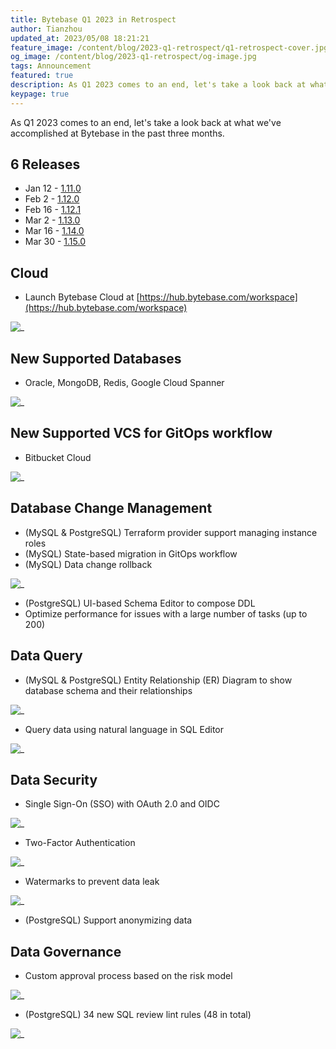 ```yaml
---
title: Bytebase Q1 2023 in Retrospect
author: Tianzhou
updated_at: 2023/05/08 18:21:21
feature_image: /content/blog/2023-q1-retrospect/q1-retrospect-cover.jpg
og_image: /content/blog/2023-q1-retrospect/og-image.jpg
tags: Announcement
featured: true
description: As Q1 2023 comes to an end, let's take a look back at what we've accomplished at Bytebase in the past three months.
keypage: true
---
```


As Q1 2023 comes to an end, let's take a look back at what we've accomplished at Bytebase in the past three months.

## 6 Releases

- Jan 12 - [1.11.0](/changelog/bytebase-1-11-0)
- Feb 2 - [1.12.0](/changelog/bytebase-1-12-0)
- Feb 16 - [1.12.1](/changelog/bytebase-1-12-1)
- Mar 2 - [1.13.0](/changelog/bytebase-1-13-0)
- Mar 16 - [1.14.0](/changelog/bytebase-1-14-0)
- Mar 30 - [1.15.0](/changelog/bytebase-1-15-0)

## Cloud

- Launch Bytebase Cloud at [https://hub.bytebase.com/workspace](https://hub.bytebase.com/workspace)

![_](/content/blog/2023-q1-retrospect/bytebase-cloud.webp)

## New Supported Databases

- Oracle, MongoDB, Redis, Google Cloud Spanner

![_](/content/blog/2023-q1-retrospect/databases.webp)

## New Supported VCS for GitOps workflow

- Bitbucket Cloud

![_](/content/blog/2023-q1-retrospect/bitbucket.webp)

## Database Change Management

- (MySQL & PostgreSQL) Terraform provider support managing instance roles
- (MySQL) State-based migration in GitOps workflow
- (MySQL) Data change rollback

![_](/content/blog/2023-q1-retrospect/sql-rollback.webp)

- (PostgreSQL) UI-based Schema Editor to compose DDL
- Optimize performance for issues with a large number of tasks (up to 200)

## Data Query

- (MySQL & PostgreSQL) Entity Relationship (ER) Diagram to show database schema and their relationships

![_](/content/blog/2023-q1-retrospect/er-diagram.webp)

- Query data using natural language in SQL Editor

![_](/content/blog/2023-q1-retrospect/sqlchat.webp)

## Data Security

- Single Sign-On (SSO) with OAuth 2.0 and OIDC

![_](/content/blog/2023-q1-retrospect/sso.webp)

- Two-Factor Authentication

![_](/content/blog/2023-q1-retrospect/2fa.webp)

- Watermarks to prevent data leak

![_](/content/blog/2023-q1-retrospect/watermark.webp)

- (PostgreSQL) Support anonymizing data

## Data Governance

- Custom approval process based on the risk model

![_](/content/blog/2023-q1-retrospect/custom-approval.webp)

- (PostgreSQL) 34 new SQL review lint rules (48 in total)

![_](/content/blog/2023-q1-retrospect/pg-sql-review.webp)
